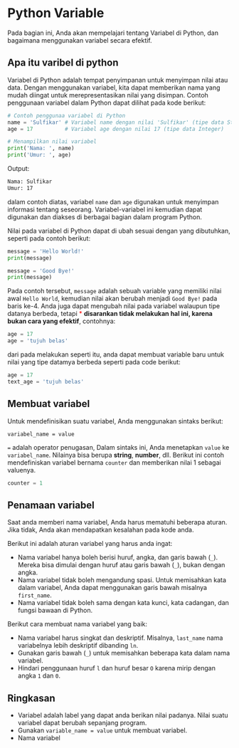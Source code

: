 # Python Variable

Pada bagian ini, Anda akan mempelajari tentang Variabel di Python, dan bagaimana menggunakan variabel secara efektif.

## Apa itu varibel di python
Variabel di Python adalah tempat penyimpanan untuk menyimpan nilai atau data. Dengan menggunakan variabel, kita dapat memberikan nama yang mudah diingat untuk merepresentasikan nilai yang disimpan. Contoh penggunaan variabel dalam Python dapat dilihat pada kode berikut:
```python
# Contoh penggunaa variabel di Python
name = 'Sulfikar' # Variabel name dengan nilai 'Sulfikar' (tipe data String) 
age = 17          # Variabel age dengan nilai 17 (tipe data Integer)

# Menampilkan nilai variabel
print('Nama: ', name)
print('Umur: ', age)
```
Output:
```bash
Nama: Sulfikar
Umur: 17
```
dalam contoh diatas, variabel `name` dan `age` digunakan untuk menyimpan informasi tentang seseorang. Variabel-variabel ini kemudian dapat digunakan dan diakses di berbagai bagian dalam program Python.

Nilai pada variabel di Python dapat di ubah sesuai dengan yang dibutuhkan, seperti pada contoh berikut:
```python
message = 'Hello World!'
print(message)

message = 'Good Bye!'
print(message)
```
Pada contoh tersebut, `message` adalah sebuah variable yang memiliki nilai awal `Hello World`, kemudian nilai akan berubah menjadi `Good Bye!` pada baris ke-4.
Anda juga dapat mengubah nilai pada variabel walaupun tipe datanya berbeda,  tetapi <span style="color:red;">*</span>
**disarankan tidak melakukan hal ini, karena bukan cara yang efektif**, contohnya:
```python
age = 17
age = 'tujuh belas'
```
dari pada melakukan seperti itu, anda dapat membuat variable baru untuk nilai yang tipe datamya berbeda seperti pada code berikut:
```python
age = 17
text_age = 'tujuh belas'
```


## Membuat variabel
Untuk mendefinisikan suatu variabel, Anda menggunakan sintaks berikut:
```plaintext
variabel_name = value
```
`=` adalah operator penugasan, Dalam sintaks ini, Anda menetapkan `value` ke `variabel_name`. Nilainya bisa berupa __string__, __number__, dll. Berikut ini contoh mendefiniskan variabel bernama `counter` dan memberikan nilai 1 sebagai valuenya.
```python
counter = 1
```

## Penamaan variabel
Saat anda memberi nama variabel, Anda harus mematuhi beberapa aturan. Jika tidak, Anda akan mendapatkan kesalahan pada kode anda.

Berikut ini adalah aturan variabel yang harus anda ingat:
- Nama variabel hanya boleh berisi huruf, angka, dan garis bawah (`_`). Mereka bisa dimulai dengan huruf atau garis bawah (`_`), bukan dengan angka.
- Nama variabel tidak boleh mengandung spasi. Untuk memisahkan kata dalam variabel, Anda dapat menggunakan garis bawah misalnya `first_name`.
- Nama variabel tidak boleh sama dengan kata kunci, kata cadangan, dan fungsi bawaan di Python.

Berikut cara membuat nama variabel yang baik:
- Nama variabel harus singkat dan deskriptif. Misalnya, `last_name` nama variabelnya lebih deskriptif dibanding `ln`.
- Gunakan garis bawah (`_`) untuk memisahkan beberapa kata dalam nama variabel.
- Hindari penggunaan huruf `l` dan huruf besar `O` karena mirip dengan angka `1` dan `0`.

## Ringkasan
- Variabel adalah label yang dapat anda berikan nilai padanya. Nilai suatu variabel dapat berubah sepanjang program.
- Gunakan `variable_name = value` untuk membuat variabel.
- Nama variabel